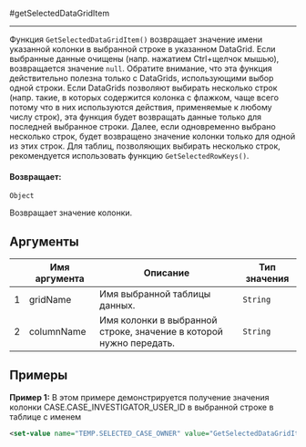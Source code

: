 #getSelectedDataGridItem

---

Функция `GetSelectedDataGridItem()` возвращает значение имени указанной колонки в выбранной строке в указанном DataGrid.
Если выбранные данные очищены (напр. нажатием Ctrl+щелчок мышью), возвращается значение `null`.
Обратите внимание, что эта функция действительно полезна только с DataGrids, использующими выбор одной строки.
Если DataGrids позволяют выбирать несколько строк (напр. такие, в которых содержится колонка с флажком, чаще всего
потому что в них используются действия, применяемые к любому числу строк), эта функция будет возвращать данные только
для последней выбранное строки.
Далее, если одновременно выбрано несколько строк, будет возвращено значение колонки только для одной из этих строк.
Для таблиц, позволяющих выбирать несколько строк, рекомендуется использовать функцию `GetSelectedRowKeys()`.

#### Возвращает:

`Object`

Возвращает значение колонки.

## Аргументы

|  | Имя аргумента | Описание | Тип значения |
| --- | --- | --- | --- |
| 1 | gridName | Имя выбранной таблицы данных. | `String` |
| 2 | columnName | Имя колонки в выбранной строке, значение в которой нужно передать. | `String` |

## Примеры

**Пример 1:** В этом примере демонстрируется получение значения колонки CASE.CASE_INVESTIGATOR_USER_ID в выбранной строке в таблице с именем
```xml
<set-value name="TEMP.SELECTED_CASE_OWNER" value="GetSelectedDataGridItem('CASE.GRID', 'CASE.CASE_INVESTIGATOR_USER_ID')"/>
```


